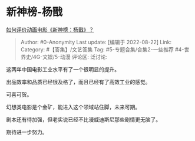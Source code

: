# 新神榜-杨戬
[如何评价动画电影《新神榜：杨戬》？](https://www.zhihu.com/question/450032316/answer/2639033490)

> Author: #0-Anonymity
> Last update: [编辑于 2022-08-22]
> Link:
> Category: #【答集】/文艺答集
> Tag: #5-专题合集/合集2-一些推荐 #4-世界史/4G-文娱/5-动漫 
> 评论区:
> 泛讨论:

这两年中国电影工业水平有了一个很明显的提升。

出品效率和品质已经很及格了，而且已经有了高效工业的感觉。

可喜可贺。

幻想类电影是个金矿，能进入这个领域站住脚，未来可期。

剧本还有待加强，但老实说已经不比漫威迪斯尼那些剧情更无脑了。

期待进一步努力。
